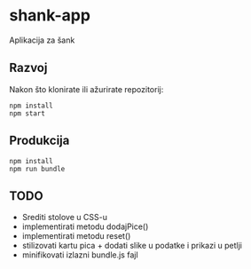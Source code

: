 # shank-app

Aplikacija za šank

## Razvoj

Nakon što klonirate ili ažurirate repozitorij:

```
npm install
npm start
```

## Produkcija

```
npm install
npm run bundle
```

## TODO

- Srediti stolove u CSS-u
- implementirati metodu dodajPice()
- implementirati metodu reset()
- stilizovati kartu pica + dodati slike u podatke i prikazi u petlji
- minifikovati izlazni bundle.js fajl
